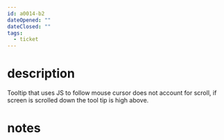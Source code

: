 ```yaml
---
id: a0014-b2
dateOpened: ""
dateClosed: ""
tags:
  - ticket
---
```

# description
Tooltip that uses JS to follow mouse cursor does not account for scroll, if screen is scrolled down the tool tip is high above.
# notes
